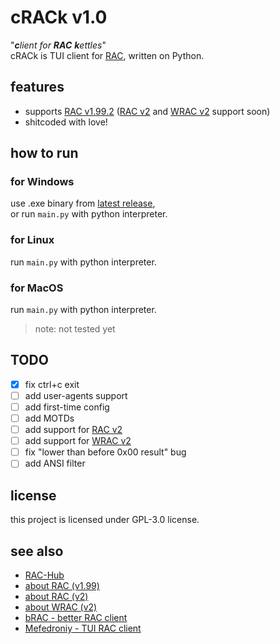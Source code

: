 # cRACk v1.0
"_**c**lient for **RAC** **k**ettles_"\
cRACk is TUI client for [RAC](https://github.com/The-Stratosphere-Solutions/RAC-Hub), written on Python.


## features
- supports [RAC v1.99.2](https://github.com/The-Stratosphere-Solutions/RAC-Hub/blob/main/RACv1.99.md) ([RAC v2](https://github.com/The-Stratosphere-Solutions/RAC-Hub/blob/main/RACv2.md) and [WRAC v2](https://github.com/The-Stratosphere-Solutions/RAC-Hub/blob/main/WRAC.md) support soon)
- shitcoded with love!

## how to run
### for Windows
use .exe binary from [latest release](https://github.com/pansangg/cRACk/releases),\
or run `main.py` with python interpreter.

### for Linux
run `main.py` with python interpreter.

### for MacOS
run `main.py` with python interpreter.
> note: not tested yet

## TODO
- [x] fix ctrl+c exit
- [ ] add user-agents support
- [ ] add first-time config
- [ ] add MOTDs
- [ ] add support for [RAC v2](https://github.com/The-Stratosphere-Solutions/RAC-Hub/blob/main/RACv2.md)
- [ ] add support for [WRAC v2](https://github.com/The-Stratosphere-Solutions/RAC-Hub/blob/main/WRAC.md)
- [ ] fix "lower than before 0x00 result" bug
- [ ] add ANSI filter

## license
this project is licensed under GPL-3.0 license.

## see also
- [RAC-Hub](https://github.com/The-Stratosphere-Solutions/RAC-Hub)
- [about RAC (v1.99)](https://github.com/The-Stratosphere-Solutions/RAC-Hub/blob/main/RACv1.99.md)
- [about RAC (v2)](https://github.com/The-Stratosphere-Solutions/RAC-Hub/blob/main/RACv2.md)
- [about WRAC (v2)](https://github.com/The-Stratosphere-Solutions/RAC-Hub/blob/main/WRAC.md)
- [bRAC - better RAC client](https://github.com/The-Stratosphere-Solutions/RAC-Hub/blob/main/RACv2.md)
- [Mefedroniy - TUI RAC client](https://github.com/OctoBanon-Main/mefedroniy-client)

[^1]: [RAC](https://github.com/The-Stratosphere-Solutions/RAC-Hub)
[^2]: [RAC (v1.99)](https://github.com/The-Stratosphere-Solutions/RAC-Hub/blob/main/RACv1.99.md)
[^3]: [RAC (v2)](https://github.com/The-Stratosphere-Solutions/RAC-Hub/blob/main/RACv2.md)
[^4]: [WRAC (v2)](https://github.com/The-Stratosphere-Solutions/RAC-Hub/blob/main/RACv2.md)